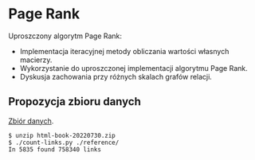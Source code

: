 # Page Rank

Uproszczony algorytm Page Rank:

- Implementacja iteracyjnej metody obliczania wartości własnych macierzy.
- Wykorzystanie do uproszczonej implementacji algorytmu Page Rank.
- Dyskusja zachowania przy różnych skalach grafów relacji.

## Propozycja zbioru danych

[Zbiór danych](https://github.com/PeterFeicht/cppreference-doc/releases/download/v20220730/html-book-20220730.zip).

```
$ unzip html-book-20220730.zip
$ ./count-links.py ./reference/
In 5835 found 758340 links
```
